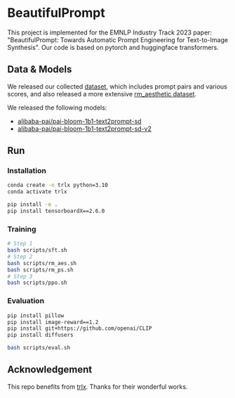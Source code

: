 # BeautifulPrompt
This project is implemented for the EMNLP Industry Track 2023 paper: "BeautifulPrompt: Towards Automatic Prompt Engineering for Text-to-Image Synthesis". Our code is based on pytorch and huggingface transformers.

## Data & Models
We released our collected [dataset](https://atp-modelzoo-sh.oss-cn-shanghai.aliyuncs.com/release/tutorials/BeautifulPrompt/data.json), which includes prompt pairs and various scores, and also released a more extensive [rm_aesthetic dataset](https://atp-modelzoo-sh.oss-cn-shanghai.aliyuncs.com/release/tutorials/BeautifulPrompt/rm_aesthetic.json).

We released the following models:
- [alibaba-pai/pai-bloom-1b1-text2prompt-sd](https://huggingface.co/alibaba-pai/pai-bloom-1b1-text2prompt-sd)
- [alibaba-pai/pai-bloom-1b1-text2prompt-sd-v2](https://huggingface.co/alibaba-pai/pai-bloom-1b1-text2prompt-sd-v2)

## Run
### Installation
```bash
conda create -n trlx python=3.10
conda activate trlx

pip install -e .
pip install tensorboardX==2.6.0
```

### Training
```bash
# Step 1
bash scripts/sft.sh
# Step 2
bash scripts/rm_aes.sh
bash scripts/rm_ps.sh
# Step 3
bash scripts/ppo.sh
```

### Evaluation
```bash
pip install pillow
pip install image-reward==1.2
pip install git+https://github.com/openai/CLIP
pip install diffusers

bash scripts/eval.sh
```

## Acknowledgement
This repo benefits from [trlx](https://github.com/CarperAI/trlx). Thanks for their wonderful works.
